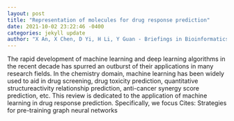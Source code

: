 ```yaml
--- 
layout: post 
title: "Representation of molecules for drug response prediction" 
date: 2021-10-02 23:22:46 -0400 
categories: jekyll update 
author: "X An, X Chen, D Yi, H Li, Y Guan - Briefings in Bioinformatics, 2021" 
--- 
```

The rapid development of machine learning and deep learning algorithms in the recent decade has spurred an outburst of their applications in many research fields. In the chemistry domain, machine learning has been widely used to aid in drug screening, drug toxicity prediction, quantitative structureactivity relationship prediction, anti-cancer synergy score prediction, etc. This review is dedicated to the application of machine learning in drug response prediction. Specifically, we focus Cites: Strategies for pre-training graph neural networks